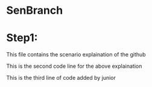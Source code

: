 # SenBranch

Step1:
======
This file contains the scenario explaination of the github<br>

This is the second code line for the above explaination

This is the third line of code added by junior